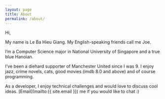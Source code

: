 ```yaml
---
layout: page
title: About
permalink: /about/
---
```


Hi,

My name is Le Ba Hieu Giang. My English-speaking friends call me Joe.

I’m a Computer Science major in National University of Singapore and a true blue Hanoian.

I’ve been a diehard supporter of Manchester United since I was 9. I enjoy jazz, crime novels, cats, good movies (imdb 8.0 and above) and of course programming.

As a developer, I enjoy technical challenges and would love to discuss cool ideas. [Email](mailto:{{ site.email }}) me if you would like to chat :)

